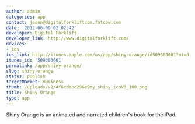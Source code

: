 ```yaml
---
author: admin
categories: app
contact: jason@digitalforkliftcom.fatcow.com
date: '2012-06-09 02:02:42'
developer: Digital Forklift
developer_link: http://www.digitalforklift.com/
devices: 
- ios
ios_link: http://itunes.apple.com/us/app/shiny-orange/id509363661?mt=8
itunes_id: '509363661'
permalink: /app/shiny-orange/
slug: shiny-orange
status: publish
targetMarket: Business
thumb: /uploads/v2/4f6cdabd296e9my_shiny_icoV3_100.png
title: Shiny Orange
type: app
---
```


Shiny Orange is an animated and narrated children's book for the iPad.